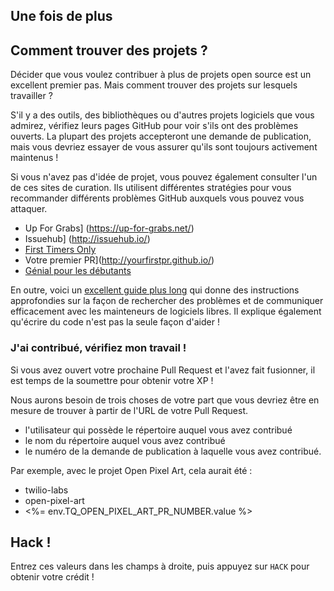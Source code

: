 ## Une fois de plus

## Comment trouver des projets ?

Décider que vous voulez contribuer à plus de projets open source est un excellent premier pas. Mais comment trouver des projets sur lesquels travailler ?

S'il y a des outils, des bibliothèques ou d'autres projets logiciels que vous admirez, vérifiez leurs pages GitHub pour voir s'ils ont des problèmes ouverts. La plupart des projets accepteront une demande de publication, mais vous devriez essayer de vous assurer qu'ils sont toujours activement maintenus !

Si vous n'avez pas d'idée de projet, vous pouvez également consulter l'un de ces sites de curation. Ils utilisent différentes stratégies pour vous recommander différents problèmes GitHub auxquels vous pouvez vous attaquer.

- Up For Grabs] (https://up-for-grabs.net/)
- Issuehub] (http://issuehub.io/)
- [First Timers Only](https://www.firsttimersonly.com/)
- Votre premier PR](http://yourfirstpr.github.io/)
- [Génial pour les débutants](https://github.com/mungell/awesome-for-beginners)

En outre, voici un [excellent guide plus long](https://opensource.guide/how-to-contribute/) qui donne des instructions approfondies sur la façon de rechercher des problèmes et de communiquer efficacement avec les mainteneurs de logiciels libres. Il explique également qu'écrire du code n'est pas la seule façon d'aider !

### J'ai contribué, vérifiez mon travail !

Si vous avez ouvert votre prochaine Pull Request et l'avez fait fusionner, il est temps de la soumettre pour obtenir votre XP !

Nous aurons besoin de trois choses de votre part que vous devriez être en mesure de trouver à partir de l'URL de votre Pull Request.

- l'utilisateur qui possède le répertoire auquel vous avez contribué
- le nom du répertoire auquel vous avez contribué
- le numéro de la demande de publication à laquelle vous avez contribué.

Par exemple, avec le projet Open Pixel Art, cela aurait été :

- twilio-labs
- open-pixel-art
- <%= env.TQ_OPEN_PIXEL_ART_PR_NUMBER.value %>

## Hack !

Entrez ces valeurs dans les champs à droite, puis appuyez sur `HACK` pour obtenir votre crédit !
